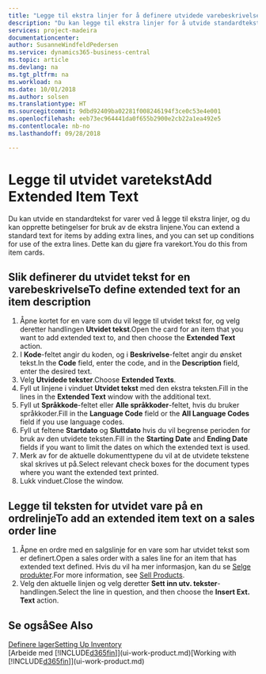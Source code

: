 ```yaml
---
title: "Legge til ekstra linjer for å definere utvidede varebeskrivelser | Microsoft-dokumentasjon"
description: "Du kan legge til ekstra linjer for å utvide standardteksten som beskriver en vare."
services: project-madeira
documentationcenter: 
author: SusanneWindfeldPedersen
ms.service: dynamics365-business-central
ms.topic: article
ms.devlang: na
ms.tgt_pltfrm: na
ms.workload: na
ms.date: 10/01/2018
ms.author: solsen
ms.translationtype: HT
ms.sourcegitcommit: 9dbd92409ba02281f008246194f3ce0c53e4e001
ms.openlocfilehash: eeb73ec964441da0f655b2900e2cb22a1ea492e5
ms.contentlocale: nb-no
ms.lasthandoff: 09/28/2018

---
```

# <a name="add-extended-item-text"></a><span data-ttu-id="3c4e8-103">Legge til utvidet varetekst</span><span class="sxs-lookup"><span data-stu-id="3c4e8-103">Add Extended Item Text</span></span>
<span data-ttu-id="3c4e8-104">Du kan utvide en standardtekst for varer ved å legge til ekstra linjer, og du kan opprette betingelser for bruk av de ekstra linjene.</span><span class="sxs-lookup"><span data-stu-id="3c4e8-104">You can extend a standard text for items by adding extra lines, and you can set up conditions for use of the extra lines.</span></span> <span data-ttu-id="3c4e8-105">Dette kan du gjøre fra varekort.</span><span class="sxs-lookup"><span data-stu-id="3c4e8-105">You do this from item cards.</span></span>

## <a name="to-define-extended-text-for-an-item-description"></a><span data-ttu-id="3c4e8-106">Slik definerer du utvidet tekst for en varebeskrivelse</span><span class="sxs-lookup"><span data-stu-id="3c4e8-106">To define extended text for an item description</span></span>
1. <span data-ttu-id="3c4e8-107">Åpne kortet for en vare som du vil legge til utvidet tekst for, og velg deretter handlingen **Utvidet tekst**.</span><span class="sxs-lookup"><span data-stu-id="3c4e8-107">Open the card for an item that you want to add extended text to, and then choose the **Extended Text** action.</span></span>
2. <span data-ttu-id="3c4e8-108">I **Kode**-feltet angir du koden, og i **Beskrivelse**-feltet angir du ønsket tekst.</span><span class="sxs-lookup"><span data-stu-id="3c4e8-108">In the **Code** field, enter the code, and in the **Description** field, enter the desired text.</span></span>
3. <span data-ttu-id="3c4e8-109">Velg **Utvidede tekster**.</span><span class="sxs-lookup"><span data-stu-id="3c4e8-109">Choose **Extended Texts**.</span></span>
4. <span data-ttu-id="3c4e8-110">Fyll ut linjene i vinduet **Utvidet tekst** med den ekstra teksten.</span><span class="sxs-lookup"><span data-stu-id="3c4e8-110">Fill in the lines in the **Extended Text** window with the additional text.</span></span>
5. <span data-ttu-id="3c4e8-111">Fyll ut **Språkkode**-feltet eller **Alle språkkoder**-feltet, hvis du bruker språkkoder.</span><span class="sxs-lookup"><span data-stu-id="3c4e8-111">Fill in the **Language Code** field or the **All Language Codes** field if you use language codes.</span></span>
6. <span data-ttu-id="3c4e8-112">Fyll ut feltene **Startdato** og **Sluttdato** hvis du vil begrense perioden for bruk av den utvidete teksten.</span><span class="sxs-lookup"><span data-stu-id="3c4e8-112">Fill in the **Starting Date** and **Ending Date** fields if you want to limit the dates on which the extended text is used.</span></span>
7. <span data-ttu-id="3c4e8-113">Merk av for de aktuelle dokumenttypene du vil at de utvidete tekstene skal skrives ut på.</span><span class="sxs-lookup"><span data-stu-id="3c4e8-113">Select relevant check boxes for the document types where you want the extended text printed.</span></span>
8. <span data-ttu-id="3c4e8-114">Lukk vinduet.</span><span class="sxs-lookup"><span data-stu-id="3c4e8-114">Close the window.</span></span>

## <a name="to-add-an-extended-item-text-on-a-sales-order-line"></a><span data-ttu-id="3c4e8-115">Legge til teksten for utvidet vare på en ordrelinje</span><span class="sxs-lookup"><span data-stu-id="3c4e8-115">To add an extended item text on a sales order line</span></span>
1. <span data-ttu-id="3c4e8-116">Åpne en ordre med en salgslinje for en vare som har utvidet tekst som er definert.</span><span class="sxs-lookup"><span data-stu-id="3c4e8-116">Open a sales order with a sales line for an item that has extended text defined.</span></span> <span data-ttu-id="3c4e8-117">Hvis du vil ha mer informasjon, kan du se [Selge produkter](sales-how-sell-products.md).</span><span class="sxs-lookup"><span data-stu-id="3c4e8-117">For more information, see [Sell Products](sales-how-sell-products.md).</span></span>
2. <span data-ttu-id="3c4e8-118">Velg den aktuelle linjen og velg deretter **Sett inn utv. tekster**-handlingen.</span><span class="sxs-lookup"><span data-stu-id="3c4e8-118">Select the line in question, and then choose the **Insert Ext. Text** action.</span></span>

## <a name="see-also"></a><span data-ttu-id="3c4e8-119">Se også</span><span class="sxs-lookup"><span data-stu-id="3c4e8-119">See Also</span></span>
[<span data-ttu-id="3c4e8-120">Definere lager</span><span class="sxs-lookup"><span data-stu-id="3c4e8-120">Setting Up Inventory</span></span>](inventory-setup-inventory.md)  
<span data-ttu-id="3c4e8-121">[Arbeide med [!INCLUDE[d365fin](includes/d365fin_md.md)]](ui-work-product.md)</span><span class="sxs-lookup"><span data-stu-id="3c4e8-121">[Working with [!INCLUDE[d365fin](includes/d365fin_md.md)]](ui-work-product.md)</span></span>

